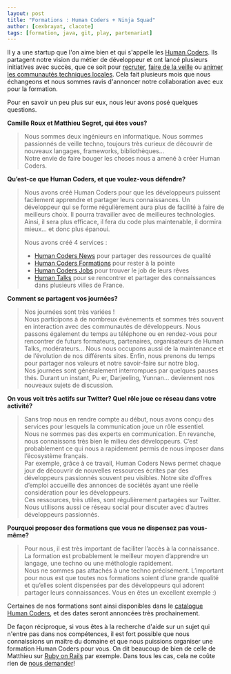 ```yaml
---
layout: post
title: "Formations : Human Coders + Ninja Squad"
author: [cexbrayat, clacote]
tags: [formation, java, git, play, partenariat]
---
```



Il y a une startup que l'on aime bien et qui s'appelle les [Human Coders](http://humancoders.com "Site des Human Coders"). Ils partagent notre vision du métier de développeur et ont lancé plusieurs initiatives avec succès, que ce soit pour [recruter](http://jobs.humancoders.com), [faire de la veille](http://news.humancoders.com/) ou [animer les communautés techniques locales](http://humantalks.com/). Cela fait plusieurs mois que nous échangeons et nous sommes ravis d'annoncer notre collaboration avec eux pour la formation.

Pour en savoir un peu plus sur eux, nous leur avons posé quelques questions.

**Camille Roux et Matthieu Segret, qui êtes vous?**

> Nous sommes deux ingénieurs en informatique. Nous sommes passionnés de veille techno, toujours très curieux de découvrir de nouveaux langages, frameworks, bibliothèques...  
> Notre envie de faire bouger les choses nous a amené à créer Human Coders.

**Qu’est-ce que Human Coders, et que voulez-vous défendre?**

> Nous avons créé Human Coders pour que les développeurs puissent facilement apprendre et partager leurs connaissances. Un développeur qui se forme régulièrement aura plus de facilité à faire de meilleurs choix. Il pourra travailler avec de meilleures technologies. Ainsi, il sera plus efficace, il fera du code plus maintenable, il dormira mieux... et donc plus épanoui.
> 
> Nous avons créé 4 services :  
> - [Human Coders News](http://news.humancoders.com/) pour partager des ressources de qualité
> - [Human Coders Formations](http://formations.humancoders.com/) pour rester à la pointe
> - [Human Coders Jobs](http://jobs.humancoders.com/) pour trouver le job de leurs rêves
> - [Human Talks](http://humantalks.com/) pour se rencontrer et partager des connaissances dans plusieurs villes de France.

**Comment se partagent vos journées?**

> Nos journées sont très variées !  
> Nous participons à de nombreux événements et sommes très souvent en interaction avec des communautés de développeurs. Nous passons également du temps au téléphone ou en rendez-vous pour rencontrer de futurs formateurs, partenaires, organisateurs de Human Talks, modérateurs... Nous nous occupons aussi de la maintenance et de l’évolution de nos différents sites. Enfin, nous prenons du temps pour partager nos valeurs et notre savoir-faire sur notre blog.  
> Nos journées sont généralement interrompues par quelques pauses thés. Durant un instant, Pu er, Darjeeling, Yunnan... deviennent nos nouveaux sujets de discussion.

**On vous voit très actifs sur Twitter? Quel rôle joue ce réseau dans votre activité?**

> Sans trop nous en rendre compte au début, nous avons conçu des services pour lesquels la communication joue un rôle essentiel.  
> Nous ne sommes pas des experts en communication. En revanche, nous connaissons très bien le milieu des développeurs. C’est probablement ce qui nous a rapidement permis de nous imposer dans l’écosystème français.  
> Par exemple, grâce à ce travail, Human Coders News permet chaque jour de découvrir de nouvelles ressources écrites par des développeurs passionnés souvent peu visibles. Notre site d’offres d’emploi accueille des annonces de sociétés ayant une réelle considération pour les développeurs.  
> Ces ressources, très utiles, sont régulièrement partagées sur Twitter. Nous utilisons aussi ce réseau social pour discuter avec d’autres développeurs passionnés.

**Pourquoi proposer des formations que vous ne dispensez pas vous-même?**

> Pour nous, il est très important de faciliter l’accès à la connaissance. La formation est probablement le meilleur moyen d’apprendre un langage, une techno ou une méthologie rapidement.  
> Nous ne sommes pas attachés à une techno précisément. L’important pour nous est que toutes nos formations soient d’une grande qualité et qu’elles soient dispensées par des développeurs qui adorent partager leurs connaissances. Vous en êtes un excellent exemple :)

Certaines de nos formations sont ainsi disponibles dans le [catalogue Human Coders](http://formations.humancoders.com/ "Formations Human Coders"), et des dates seront annoncées très prochainement.  

De façon réciproque, si vous êtes à la recherche d'aide sur un sujet qui n'entre pas dans nos compétences, il est fort possible que nous connaissions un maître du domaine et que nous puissions organiser une formation Human Coders pour vous. On dit beaucoup de bien de celle de Matthieu sur [Ruby on Rails](http://formations.humancoders.com/formations/ruby-on-rails "Formation Ruby on Rails par Matthieu Segret de Human Coders") par exemple. Dans tous les cas, cela ne coûte rien de [nous demander](http://ninja-squad.com/contact)!